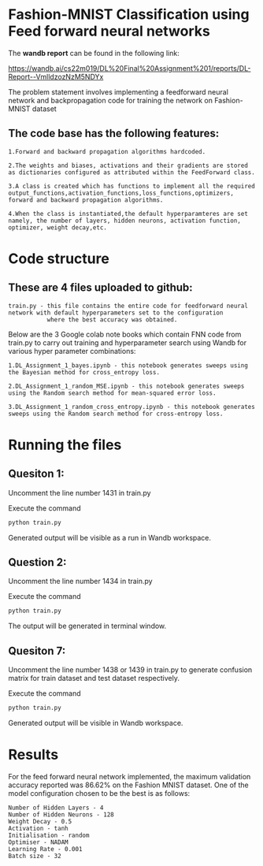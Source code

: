 # Fashion-MNIST Classification using Feed forward neural networks

The **wandb report** can be found in the following link:

https://wandb.ai/cs22m019/DL%20Final%20Assignment%201/reports/DL-Report--VmlldzozNzM5NDYx

The problem statement involves implementing a feedforward neural network and backpropagation code for training the network on Fashion-MNIST dataset

## The code base has the following features:

    1.Forward and backward propagation algorithms hardcoded.
    
    2.The weights and biases, activations and their gradients are stored as dictionaries configured as attributed within the FeedForward class.
    
    3.A class is created which has functions to implement all the required output_functions,activation_functions,loss_functions,optimizers,
    forward and backward propagation algorithms.
    
    4.When the class is instantiated,the default hyperparamteres are set namely, the number of layers, hidden neurons, activation function,
    optimizer, weight decay,etc.
    
# Code structure

## These are 4 files uploaded to github:

    train.py - this file contains the entire code for feedforward neural network with default hyperparameters set to the configuration 
               where the best accuracy was obtained.

Below are the 3 Google colab note books which contain FNN code from train.py to carry out training and hyperparameter search using Wandb for various
hyper parameter combinations:

    1.DL_Assignment_1_bayes.ipynb - this notebook generates sweeps using the Bayesian method for cross_entropy loss.
    
    2.DL_Assignment_1_random_MSE.ipynb - this notebook generates sweeps using the Random search method for mean-squared error loss.
    
    3.DL_Assignment_1_random_cross_entropy.ipynb - this notebook generates sweeps using the Random search method for cross-entropy loss.


# Running the files

## Quesiton 1:
Uncomment the line number 1431 in train.py

Execute the command
     
```python
python train.py
```  

Generated output will be visible as a run in Wandb workspace.
    
## Question 2:
Uncomment the line number 1434 in train.py 
    
Execute the command
```python 
python train.py
```
    
The output will be generated in terminal window.
    
## Quesiton 7:
Uncomment the line number 1438 or 1439 in train.py to generate confusion matrix for train dataset and test dataset respectively.

Execute the command
```python 
python train.py
```

Generated output will be visible in Wandb workspace.
        
# Results

For the feed forward neural network implemented, the maximum validation accuracy reported was 86.62% on the Fashion MNIST dataset.
One of the model configuration chosen to be the best is as follows:

    Number of Hidden Layers - 4
    Number of Hidden Neurons - 128
    Weight Decay - 0.5
    Activation - tanh
    Initialisation - random
    Optimiser - NADAM
    Learning Rate - 0.001
    Batch size - 32

    
